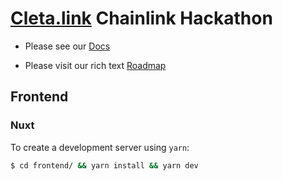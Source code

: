 # [Cleta.link](https://cleta.link) Chainlink Hackathon  

* Please see our [Docs](https://cleta.link/docs)

* Please visit our rich text [Roadmap](https://doc.clickup.com/p/h/88hjt-133/038c0fd2d229bb3)

## Frontend
### Nuxt
To create a development server using `yarn`:
```bash
$ cd frontend/ && yarn install && yarn dev
```
